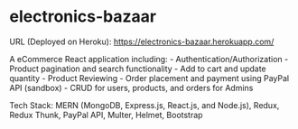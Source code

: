 # electronics-bazaar

URL (Deployed on Heroku): https://electronics-bazaar.herokuapp.com/

A eCommerce React application including:
	- Authentication/Authorization
	- Product pagination and search functionality
	- Add to cart and update quantity
	- Product Reviewing
	- Order placement and payment using PayPal API (sandbox)
	- CRUD for users, products, and orders for Admins

Tech Stack: MERN (MongoDB, Express.js, React.js, and Node.js), Redux, Redux Thunk, PayPal API, Multer, Helmet, Bootstrap
